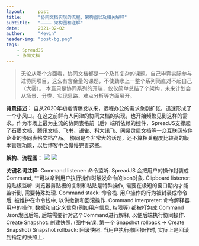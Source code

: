 ```yaml
---
layout:     post
title:      "协同文档实现的流程、架构图以及相关解释"
subtitle:   "———— 架构图和注解"
date:       2021-02-02
author:     "Kevin"
header-img: "post-bg.png"
tags:
    - SpreadJS
    - 协同文档
---
```


> 无论从哪个方面看，协同文档都是一个及其复杂的课题。自己毕竟实际参与过协同项目，这么有含金量的课题，不使劲水上一整个系列简直对不起自己（大雾）。
> 本篇只是协同系列的开端，仅仅简单总结了个架构，未来计划会从场景、分类、实现思路、难点分析等方面展开。

**背景描述：**
自从2020年初疫情爆发以来，远程办公的需求急剧扩张，迅速形成了一个小风口。在这之前鲜有人问津的协同文档的实现，也开始频繁见到这样的需求。作为市场上最为主流的协同表格前（后）端所依赖的控件，SpreadJS支撑起了石墨文档、腾讯文档、飞书、语雀、科大讯飞、网易灵犀文档等一众互联网软件企业的协同表格文档产品。
协同是个非常大的话题，还不算相关程度比较高的版本管理功能，以后博客中会慢慢完善这些。

**架构、流程图：**
![](001.jpg)
![](002.jpg)

**关键名词注释:**
Command listener: 命令监听. SpreadJS 会把用户的操作封装成Command, **可以拿到用户执行操作时触发命令的json对象.
Clipboard listener: 剪贴板监听. 浏览器剪贴板的复制和粘贴是特殊操作, 需要在极短的窗口期内才能监听到, 需要特殊处理.
Command stack: 命令栈. 用户操作的行为被封装成命令后, 被维护在命令栈中, 以供撤销和回滚操作.
Command interpreter: 命令解释器. 用户的操作, 数据和自定义信息(例如用户信息, 权限等) 都被打包成 Command Json发回后端, 后端需要针对这个Command进行解释, 以便后端执行协同操作.
Create Snapshot: 创建快照. (图中有误, 第一个 Snapshot rollback -> Create Snapshot)
Snapshot rollback: 回滚快照. 当用户执行撤回操作时, 实际上是回滚到指定的快照上.
